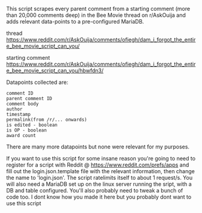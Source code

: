 This script scrapes every parent comment from a starting comment (more than 20,000 comments deep) 
in the Bee Movie thread on r/AskOuija and adds relevant data-points to a pre-configured MariaDB.

thread https://www.reddit.com/r/AskOuija/comments/ofiegh/dam_i_forgot_the_entire_bee_movie_script_can_you/

starting comment https://www.reddit.com/r/AskOuija/comments/ofiegh/dam_i_forgot_the_entire_bee_movie_script_can_you/hbwfdn3/

Datapoints collected are:

    comment ID
    parent comment ID
    comment body
    author
    timestamp
    permalink(from /r/... onwards)
    is edited - boolean
    is OP - boolean
    award count

There are many more datapoints but none were relevant for my purposes.

If you want to use this script for some insane reason you're going to need to register for a script
with Reddit @ https://www.reddit.com/prefs/apps and fill out the login.json.template file with the
relevant information, then change the name to 'login.json'. The script ratelimits itself to about 1
request/s. You will also need a MariaDB set up on the linux server running the sript, with a DB and
table configured. You'll also probably need to tweak a bunch of code too. I dont know how you made
it here but you probably dont want to use this script
